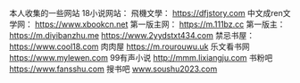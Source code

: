 本人收集的一些网站
18小说网站：
飛機文學：
https://dfjstory.com
中文成ren文学网：
https://www.xbookcn.net
第一版主网：
https://m.111bz.cc
第一版主：
https://m.diyibanzhu.me
https://www.2yydstxt434.com
禁忌书屋：
https://www.cool18.com
肉肉屋
https://m.rourouwu.uk
乐文看书网
https://www.mylewen.com
99有声小说
http://mmm.lixiangju.com
书粉吧
https://www.fansshu.com
搜书吧
www.soushu2023.com
